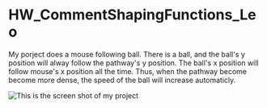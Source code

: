 # HW_CommentShapingFunctions_Leo

My porject does a mouse following ball.
There is a ball, and the ball's y position will alway follow the pathway's y position.
The ball's x position will follow mouse's x position all the time.
Thus, when the pathway become become more dense, the speed of the ball will increase automaticly.

![This is the screen shot of my project]()
